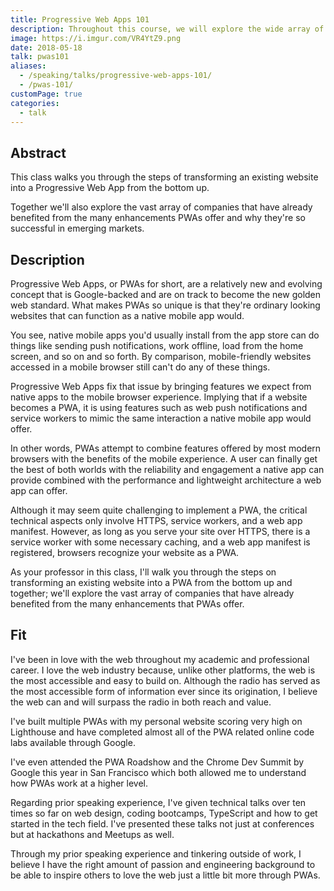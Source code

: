 ```yaml
---
title: Progressive Web Apps 101
description: Throughout this course, we will explore the wide array of companies that have already benefited from the many enhancements PWAs offer and I will walk you through the steps of transforming an existing website into a Progressive Web App from the bottom up.
image: https://i.imgur.com/VR4YtZ9.png
date: 2018-05-18
talk: pwas101
aliases:
  - /speaking/talks/progressive-web-apps-101/
  - /pwas-101/
customPage: true
categories:
  - talk
---
```


## Abstract

This class walks you through the steps of transforming an existing website into a Progressive Web App from the bottom up.

Together we'll also explore the vast array of companies that have already benefited from the many enhancements PWAs offer and why they're so successful in emerging markets.

## Description

Progressive Web Apps, or PWAs for short, are a relatively new and evolving concept that is Google-backed and are on track to become the new golden web standard. What makes PWAs so unique is that they're ordinary looking websites that can function as a native mobile app would.

You see, native mobile apps you'd usually install from the app store can do things like sending push notifications, work offline, load from the home screen, and so on and so forth. By comparison, mobile-friendly websites accessed in a mobile browser still can't do any of these things.

Progressive Web Apps fix that issue by bringing features we expect from native apps to the mobile browser experience. Implying that if a website becomes a PWA, it is using features such as web push notifications and service workers to mimic the same interaction a native mobile app would offer.

In other words, PWAs attempt to combine features offered by most modern browsers with the benefits of the mobile experience. A user can finally get the best of both worlds with the reliability and engagement a native app can provide combined with the performance and lightweight architecture a web app can offer.

Although it may seem quite challenging to implement a PWA, the critical technical aspects only involve HTTPS, service workers, and a web app manifest. However, as long as you serve your site over HTTPS, there is a service worker with some necessary caching, and a web app manifest is registered, browsers recognize your website as a PWA.

As your professor in this class, I'll walk you through the steps on transforming an existing website into a PWA from the bottom up and together; we'll explore the vast array of companies that have already benefited from the many enhancements that PWAs offer.

## Fit

I've been in love with the web throughout my academic and professional career. I love the web industry because, unlike other platforms, the web is the most accessible and easy to build on. Although the radio has served as the most accessible form of information ever since its origination, I believe the web can and will surpass the radio in both reach and value.

I've built multiple PWAs with my personal website scoring very high on Lighthouse and have completed almost all of the PWA related online code labs available through Google.

I've even attended the PWA Roadshow and the Chrome Dev Summit by Google this year in San Francisco which both allowed me to understand how PWAs work at a higher level.

Regarding prior speaking experience, I've given technical talks over ten times so far on web design, coding bootcamps, TypeScript and how to get started in the tech field. I've presented these talks not just at conferences but at hackathons and Meetups as well.

Through my prior speaking experience and tinkering outside of work, I believe I have the right amount of passion and engineering background to be able to inspire others to love the web just a little bit more through PWAs.
